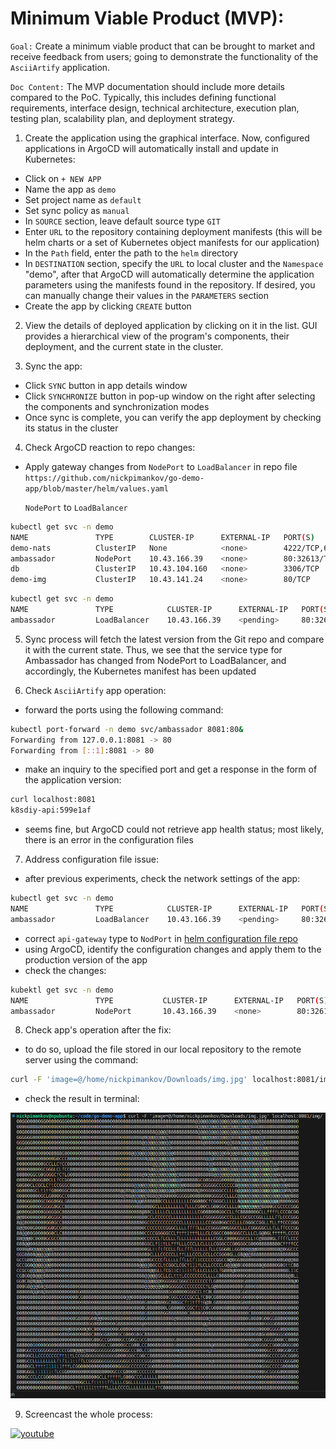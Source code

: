 # Minimum Viable Product (MVP):

`Goal:` Create a minimum viable product that can be brought to market and receive feedback from users; going to demonstrate the functionality of the `AsciiArtify` application.         

`Doc Content:` The MVP documentation should include more details compared to the PoC. Typically, this includes defining functional requirements, interface design, technical architecture, execution plan, testing plan, scalability plan, and deployment strategy.     

1. Create the application using the graphical interface. Now, configured applications in ArgoCD will automatically install and update in Kubernetes:  
- Click on `+ NEW APP`    
- Name the app as `demo`  
- Set project name as `default`   
- Set sync policy as `manual` 
- In `SOURCE` section, leave default source type `GIT`       
- Enter `URL` to the repository containing deployment manifests (this will be helm charts or a set of Kubernetes object manifests for our application)  
- In the `Path` field, enter the path to the `helm` directory 
- In `DESTINATION` section, specify the `URL` to local cluster and the `Namespace` "demo", after that ArgoCD will automatically determine the application parameters using the manifests found in the repository. If desired, you can manually change their values in the `PARAMETERS` section        
- Create the app by clicking `CREATE` button

2. View the details of deployed application by clicking on it in the list. GUI provides a hierarchical view of the program's components, their deployment, and the current state in the cluster.        

3. Sync the app:    
- Click `SYNC` button in app details window   
- Click `SYNCHRONIZE` button in pop-up window on the right after selecting the components and synchronization modes   
- Once sync is complete, you can verify the app deployment by checking its status in the cluster      

4. Check ArgoCD reaction to repo changes:       
- Apply gateway changes from `NodePort` to `LoadBalancer` in repo file `https://github.com/nickpimankov/go-demo-app/blob/master/helm/values.yaml`

    `NodePort` to `LoadBalancer`
```bash
kubectl get svc -n demo
NAME               TYPE        CLUSTER-IP      EXTERNAL-IP   PORT(S)                                                 AGE
demo-nats          ClusterIP   None            <none>        4222/TCP,6222/TCP,8222/TCP,7777/TCP,7422/TCP,7522/TCP   49s
ambassador         NodePort    10.43.166.39    <none>        80:32613/TCP                                            49s
db                 ClusterIP   10.43.104.160   <none>        3306/TCP                                                49s
demo-img           ClusterIP   10.43.141.24    <none>        80/TCP                                                  49s
```     
```bash
kubectl get svc -n demo
NAME               TYPE            CLUSTER-IP      EXTERNAL-IP   PORT(S)                                             AGE
ambassador         LoadBalancer    10.43.166.39    <pending>     80:32613/TCP                                        3m5s
```         

5. Sync process will fetch the latest version from the Git repo and compare it with the current state. Thus, we see that the service type for Ambassador has changed from NodePort to LoadBalancer, and accordingly, the Kubernetes manifest has been updated  

6. Check `AsciiArtify` app operation:
- forward the ports using the following command:
```bash
kubectl port-forward -n demo svc/ambassador 8081:80&
Forwarding from 127.0.0.1:8081 -> 80
Forwarding from [::1]:8081 -> 80
```
- make an inquiry to the specified port and get a response in the form of the application version:
```bash
curl localhost:8081
k8sdiy-api:599e1af       
```
- seems fine, but ArgoCD could not retrieve app health status; most likely, there is an error in the configuration files    

7. Address configuration file issue:
- after previous experiments, check the network settings of the app:
```bash
kubectl get svc -n demo
NAME               TYPE            CLUSTER-IP      EXTERNAL-IP   PORT(S)        AGE
ambassador         LoadBalancer    10.43.166.39    <pending>     80:32613/TCP   3m5s
```     
- correct `api-gateway` type to `NodPort` in [helm configuration file repo](https://github.com/nickpimankov/go-demo-app/blob/master/helm/values.yaml)   
- using ArgoCD, identify the configuration changes and apply them to the production version of the app
- check the changes:
```bash
kubektl get svc -n demo
NAME               TYPE           CLUSTER-IP      EXTERNAL-IP   PORT(S)         AGE
ambassador         NodePort       10.43.166.39    <none>        80:32613/TCP    84s
```     

8. Check app's operation after the fix:
- to do so, upload the file stored in our local repository to the remote server using the command:
```bash
curl -F 'image=@/home/nickpimankov/Downloads/img.jpg' localhost:8081/img/
```     
- check the result in terminal:

![Result](output1.png)      

9. Screencast the whole process:

[![youtube](https://i.ibb.co/J2hxm8D/mvpthumbnail2.png)](https://youtu.be/TwjYDm5r7Sk)